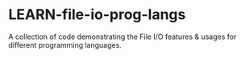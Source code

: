# LEARN-file-io-prog-langs
A collection of code demonstrating the File I/O features &amp; usages for different programming languages.
